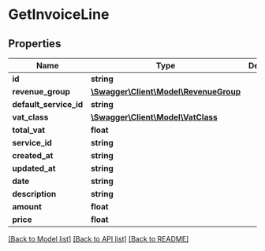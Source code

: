 # GetInvoiceLine

## Properties

 Name                   | Type                                                      | Description | Notes      
------------------------|-----------------------------------------------------------|-------------|------------
 **id**                 | **string**                                                |             | [optional] 
 **revenue_group**      | [**\Swagger\Client\Model\RevenueGroup**](RevenueGroup.md) |             | [optional] 
 **default_service_id** | **string**                                                |             | [optional] 
 **vat_class**          | [**\Swagger\Client\Model\VatClass**](VatClass.md)         |             | [optional] 
 **total_vat**          | **float**                                                 |             | [optional] 
 **service_id**         | **string**                                                |             | [optional] 
 **created_at**         | **string**                                                |             | [optional] 
 **updated_at**         | **string**                                                |             | [optional] 
 **date**               | **string**                                                |             | [optional] 
 **description**        | **string**                                                |             | [optional] 
 **amount**             | **float**                                                 |             | [optional] 
 **price**              | **float**                                                 |             | [optional] 

[[Back to Model list]](../../README.md#documentation-for-models) [[Back to API list]](../../README.md#documentation-for-api-endpoints) [[Back to README]](../../README.md)


